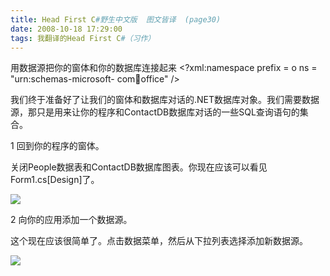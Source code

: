 ```yaml
---
title: Head First C#野生中文版  图文皆译  (page30)
date: 2008-10-18 17:29:00
tags: 我翻译的Head First C#（习作）
---
```

用数据源把你的窗体和你的数据库连接起来  <?xml:namespace prefix = o ns = "urn:schemas-microsoft-
com:office:office" />

我们终于准备好了让我们的窗体和数据库对话的.NET数据库对象。我们需要数据源，那只是用来让你的程序和ContactDB数据库对话的一些SQL查询语句的集合。

1  回到你的程序的窗体。

关闭People数据表和ContactDB数据库图表。你现在应该可以看见Form1.cs[Design]了。

![](https://p-blog.csdn.net/images/p_blog_csdn_net/cuipengfei1/EntryImages/20081018/%E6%88%AA%E5%9B%BE01.jpg)

2  向你的应用添加一个数据源。

这个现在应该很简单了。点击数据菜单，然后从下拉列表选择添加新数据源。

![](https://p-blog.csdn.net/images/p_blog_csdn_net/cuipengfei1/EntryImages/20081018/%E6%88%AA%E5%9B%BE02.jpg)



